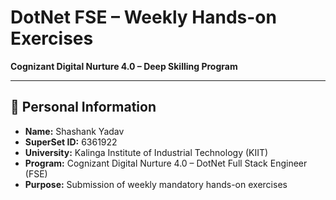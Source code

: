 # DotNet FSE – Weekly Hands-on Exercises

**Cognizant Digital Nurture 4.0 – Deep Skilling Program**

---

## 👤 Personal Information
- **Name:** Shashank Yadav
- **SuperSet ID:** 6361922
- **University:** Kalinga Institute of Industrial Technology (KIIT)
- **Program:** Cognizant Digital Nurture 4.0 – DotNet Full Stack Engineer (FSE)
- **Purpose:** Submission of weekly mandatory hands-on exercises
